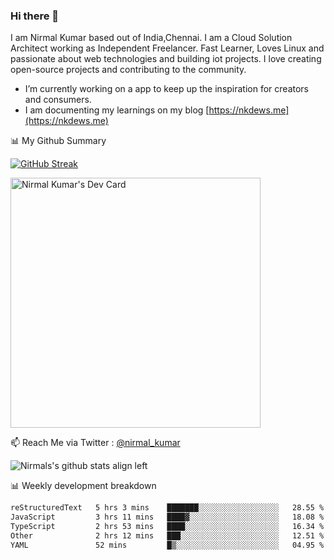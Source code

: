 ### Hi there 👋

 I am Nirmal Kumar based out of India,Chennai. I am a Cloud Solution Architect working as Independent Freelancer. Fast Learner, Loves Linux and passionate about web technologies and building iot projects. I love creating open-source projects and contributing to the community.

- I’m currently working on a app to keep up the inspiration for creators and consumers.
- I am documenting my learnings on my blog [https://nkdews.me](https://nkdews.me)


📊 My Github Summary

[![GitHub Streak](https://github-readme-streak-stats.herokuapp.com?user=nk-gears&theme=dark&hide_border=true&date_format=M%20j%5B%2C%20Y%5D)](https://git.io/streak-stats)

<a href="https://app.daily.dev/nirmal_kumar"><img src="https://api.daily.dev/devcards/a16cfcf02d384b16b41de71ce4d1d811.png?r=8ve" width="400" alt="Nirmal Kumar's Dev Card"/></a>

📫 Reach Me via  Twitter : [@nirmal_kumar](https://twitter.com/nirmal_kumar)

![Nirmals's github stats align left](https://github-readme-stats.vercel.app/api?username=nk-gears&show_icons=true)


📊 Weekly development breakdown

<!--START_SECTION:waka-->

```txt
reStructuredText   5 hrs 3 mins    ███████░░░░░░░░░░░░░░░░░░   28.55 %
JavaScript         3 hrs 11 mins   ████▓░░░░░░░░░░░░░░░░░░░░   18.08 %
TypeScript         2 hrs 53 mins   ████░░░░░░░░░░░░░░░░░░░░░   16.34 %
Other              2 hrs 12 mins   ███░░░░░░░░░░░░░░░░░░░░░░   12.51 %
YAML               52 mins         █▒░░░░░░░░░░░░░░░░░░░░░░░   04.95 %
```

<!--END_SECTION:waka-->


